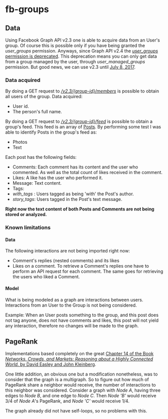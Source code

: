 # fb-groups

## Data
Using Facebook Graph API v2.3 one is able to acquire data from an User's group.
Of course this is possible only if you have being granted the _user\_groups_ permission. 
Anyways, since Graph API v2.4 the [_user\_groups_ permission is deprecated](https://developers.facebook.com/docs/apps/changelog#v2_4_deprecations). This deprecation means you can only get data from a group managed by the user, through _user\_managed_groups_ permission.
But good news, we can use v2.3 until [July 8, 2017](https://developers.facebook.com/docs/apps/changelog#versions).

### Data acquired
By doing a GET request to [_/v2.3/{group-id}/members_](https://developers.facebook.com/docs/graph-api/reference/v2.3/group/members) is possible to obtain all users of the group. Data acquired:
* User id.
* The person's full name. 

By doing a GET request to [_/v2.3/{group-id}/feed_](https://developers.facebook.com/docs/graph-api/reference/v2.3/group/feed) is possible to obtain a group's feed. This feed is an array of [Posts](https://developers.facebook.com/docs/graph-api/reference/post). By performing some test I was able to identify Posts in the group's feed as:
* Photos
* Text

Each post has the following fields:
* Comments: Each comment has its content and the user who commented. As well as the total count of likes received in the comment.
* Likes: A like has the user who performed it.
* Message: Text content.
* Tags: 
 * _with\_tags_ : Users tagged as being 'with' the Post's author.
 * _story\_tags_: Users tagged in the Post's text message.

**Right now the text content of both Posts and Comments are not being stored or analyzed.**

### Known limitations
#### Data
The following interactions are not being imported right now:
* Comment's replies (nested comments) and its likes
* Likes on a comment.
To retrieve a Comment's replies one have to perform an API request for each comment. The same goes for retrieving the users who liked a Comment.

#### Model
What is being modeled as a graph are interactions between users. Interactions from an User to the Group is not being considered.

Example: When an User posts something to the group, and this post does not tag anyone, does not have comments and likes, this post will not yield any interaction, therefore no changes will be made to the graph. 

## PageRank
Implementations based completely on the great [Chapter 14 of the Book _Networks, Crowds, and Markets: Reasoning about a Highly Connected World._ by David Easley and John Kleinberg](http://www.cs.cornell.edu/home/kleinber/networks-book/networks-book-ch14.pdf).

One little addition, an obvious one but a modification nonetheless, was to consider that the graph is a multigraph. So to figure out how much of PageRank share a neighbor would receive, the number of interactions to this neighbor was considered.
Consider a graph with _Node A_, having three edges to _Node B_, and one edge to _Node C_. Then _Node 'B'_ would receive 3/4 of _Node A_'s PageRank, and _Node 'C'_ would receive 1/4.

The graph already did not have self-loops, so no problems with this.
